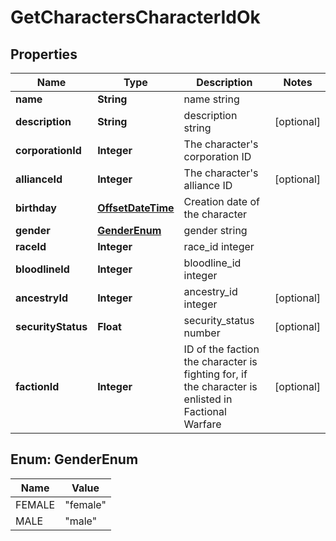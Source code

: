 
# GetCharactersCharacterIdOk

## Properties
Name | Type | Description | Notes
------------ | ------------- | ------------- | -------------
**name** | **String** | name string | 
**description** | **String** | description string |  [optional]
**corporationId** | **Integer** | The character&#39;s corporation ID | 
**allianceId** | **Integer** | The character&#39;s alliance ID |  [optional]
**birthday** | [**OffsetDateTime**](OffsetDateTime.md) | Creation date of the character | 
**gender** | [**GenderEnum**](#GenderEnum) | gender string | 
**raceId** | **Integer** | race_id integer | 
**bloodlineId** | **Integer** | bloodline_id integer | 
**ancestryId** | **Integer** | ancestry_id integer |  [optional]
**securityStatus** | **Float** | security_status number |  [optional]
**factionId** | **Integer** | ID of the faction the character is fighting for, if the character is enlisted in Factional Warfare |  [optional]


<a name="GenderEnum"></a>
## Enum: GenderEnum
Name | Value
---- | -----
FEMALE | &quot;female&quot;
MALE | &quot;male&quot;



